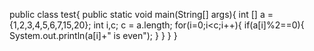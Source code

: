 public class test{
public static void main(String[] args){
   int [] a ={1,2,3,4,5,6,7,15,20};
int i,c;
c = a.length;
for(i=0;i<c;i++){
if(a[i]%2==0){
System.out.println(a[i]+" is even");
}
}
}
}
